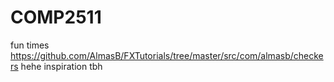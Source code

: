 # COMP2511

fun times
https://github.com/AlmasB/FXTutorials/tree/master/src/com/almasb/checkers 
hehe inspiration tbh

